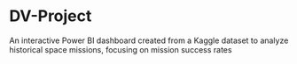 # DV-Project
An interactive Power BI dashboard created from a Kaggle dataset to analyze historical space missions, focusing on mission success rates
